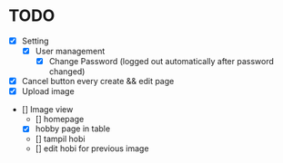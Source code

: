 # TODO

- [x] Setting
  - [x] User management
    - [x] Change Password (logged out automatically after password changed)
- [x] Cancel button every create && edit page
- [x] Upload image
- [] Image view
  - [] homepage
  - [x] hobby page in table
  - [] tampil hobi
  - [] edit hobi for previous image
